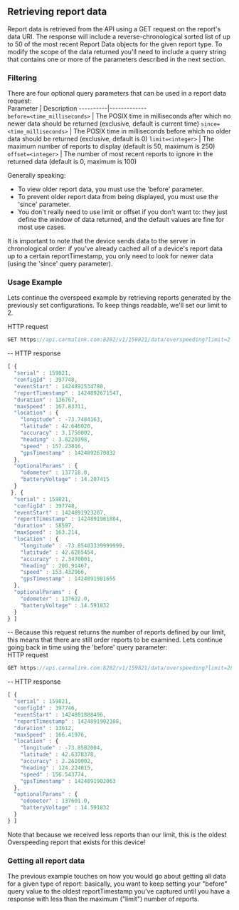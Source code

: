 ## Retrieving report data  
Report data is retrieved from the API using a GET request on the report's data URI. The response will include a reverse-chronological sorted list of up to 50 of the most recent Report Data objects for the given report type. To modify the scope of the data returned you'll need to include a query string that contains one or more of the parameters described in the next section.  

### Filtering  
There are four optional query parameters that can be used in a report data request:   
Parameter | Description 
----------|-------------  
`before=<time_milliseconds>` |	The POSIX time in milliseconds after which no newer data should be returned (exclusive, default is current time)
`since=<time_milliseconds>` |	The POSIX time in milliseconds before which no older data should be returned (exclusive, default is 0)
`limit=<integer>` |	The maximum number of reports to display (default is 50, maximum is 250)
`offset=<integer>` |	The number of most recent reports to ignore in the returned data (default is 0, maximum is 100)  

Generally speaking:  
* To view older report data, you must use the 'before' parameter.  
* To prevent older report data from being displayed, you must use the 'since' parameter.  
* You don't really need to use limit or offset if you don't want to: they just define the window of data returned, and the default values are fine for most use cases.  

It is important to note that the device sends data to the server in chronological order: if you've already cached all of a device's report data up to a certain reportTimestamp, you only need to look for newer data (using the 'since' query parameter).  

### Usage Example  
Lets continue the overspeed example by retrieving reports generated by the previously set configurations. To keep things readable, we'll set our limit to 2.  

HTTP request  
```javascript
GET https://api.carmalink.com:8282/v1/159821/data/overspeeding?limit=2
```
--
HTTP response  
```javascript
[ {
  "serial" : 159821,
  "configId" : 397748,
  "eventStart" : 1424892534780,
  "reportTimestamp" : 1424892671547,
  "duration" : 136767,
  "maxSpeed" : 167.83311,
  "location" : {
    "longitude" : -73.7484163,
    "latitude" : 42.646026,
    "accuracy" : 3.1750002,
    "heading" : 3.8220398,
    "speed" : 157.23816,
    "gpsTimestamp" : 1424892670832
  },
  "optionalParams" : {
    "odometer" : 137718.0,
    "batteryVoltage" : 14.207415
  }
 }, {
  "serial" : 159821,
  "configId" : 397748,
  "eventStart" : 1424891923207,
  "reportTimestamp" : 1424891981804,
  "duration" : 58597,
  "maxSpeed" : 163.214,
  "location" : {
    "longitude" : -73.85483339999999,
    "latitude" : 42.6265454,
    "accuracy" : 2.3470001,
    "heading" : 200.91467,
    "speed" : 153.432966,
    "gpsTimestamp" : 1424891981655
  },
  "optionalParams" : {
    "odometer" : 137622.0,
    "batteryVoltage" : 14.591832
  }
} ]
```  
--
Because this request returns the number of reports defined by our limit, this means that there are still order reports to be examined. Lets continue going back in time using the 'before' query parameter:  
HTTP request  
```javascript
GET https://api.carmalink.com:8282/v1/159821/data/overspeeding?limit=2&before=1424891981804
```
--
HTTP response  
```javascript  
[ {
  "serial" : 159821,
  "configId" : 397746,
  "eventStart" : 1424891888496,
  "reportTimestamp" : 1424891902108,
  "duration" : 13612,
  "maxSpeed" : 166.41976,
  "location" : {
    "longitude" : -73.8582004,
    "latitude" : 42.6378378,
    "accuracy" : 2.2610002,
    "heading" : 124.224815,
    "speed" : 156.543774,
    "gpsTimestamp" : 1424891902063
  },
  "optionalParams" : {
    "odometer" : 137601.0,
    "batteryVoltage" : 14.591832
  }
} ]
```  
Note that because we received less reports than our limit, this is the oldest Overspeeding report that exists for this device!  

### Getting all report data  
The previous example touches on how you would go about getting all data for a given type of report: basically, you want to keep setting your "before" query value to the oldest reportTimestamp you've captured until you have a response with less than the maximum ("limit") number of reports.  
